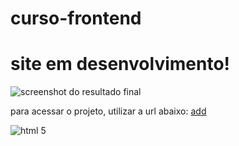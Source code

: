 # curso-frontend
# site em desenvolvimento!

![screenshot do resultado final](print.png)

para acessar o projeto, utilizar a url
abaixo:
[add](http://google.com)

<img src="" height="" width="" alt="html 5">
